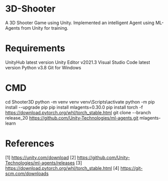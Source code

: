 # 3D-Shooter
A 3D Shooter Game using Unity. Implemented an intelligent Agent using ML-Agents from Unity for training.

# Requirements
UnityHub latest version
Unity Editor v2021.3
Visual Studio Code latest version
Python v3.8
Git for Windows

# CMD
cd Shooter3D
python -m venv venv
venv\Scripts\activate
python -m pip install --upgrade pip
pip install mlagents=0.30.0
pip install torch -f https://download.pytorch.org/whl/torch_stable.html
git clone --branch release_20 https://github.com/Unity-Technologies/ml-agents.git
mlagents-learn

# References
[1] https://unity.com/download 
[2] https://github.com/Unity-Technologies/ml-agents/releases 
[3] https://download.pytorch.org/whl/torch_stable.html 
[4] https://git-scm.com/downloads 

